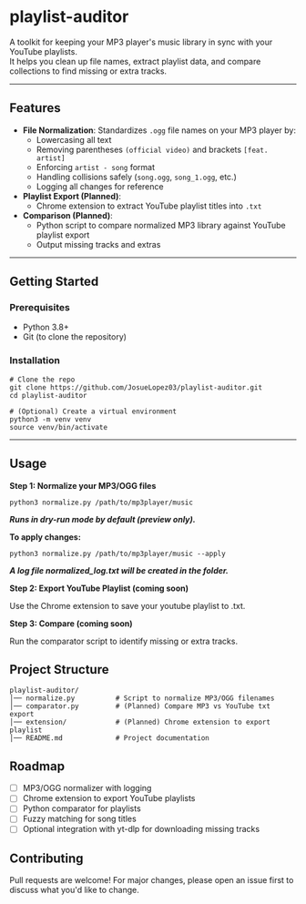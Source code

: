 # playlist-auditor
A toolkit for keeping your MP3 player's music library in sync with your YouTube playlists.  
It helps you clean up file names, extract playlist data, and compare collections to find missing or extra tracks.

---
## Features
- **File Normalization**: Standardizes `.ogg` file names on your MP3 player by:
  - Lowercasing all text
  - Removing parentheses `(official video)` and brackets `[feat. artist]`
  - Enforcing `artist - song` format
  - Handling collisions safely (`song.ogg`, `song_1.ogg`, etc.)
  - Logging all changes for reference
- **Playlist Export (Planned)**:
  - Chrome extension to extract YouTube playlist titles into `.txt`
- **Comparison (Planned)**:
  - Python script to compare normalized MP3 library against YouTube playlist export
  - Output missing tracks and extras

---
## Getting Started

### Prerequisites
- Python 3.8+
- Git (to clone the repository)

### Installation
```
# Clone the repo
git clone https://github.com/JosueLopez03/playlist-auditor.git
cd playlist-auditor

# (Optional) Create a virtual environment
python3 -m venv venv
source venv/bin/activate
```

---
## Usage
**Step 1: Normalize your MP3/OGG files**
```
python3 normalize.py /path/to/mp3player/music
```
***Runs in dry-run mode by default (preview only).***

**To apply changes:**
```
python3 normalize.py /path/to/mp3player/music --apply
```
***A log file normalized_log.txt will be created in the folder.***

**Step 2: Export YouTube Playlist (coming soon)**

Use the Chrome extension to save your youtube playlist to .txt.

**Step 3: Compare (coming soon)**

Run the comparator script to identify missing or extra tracks.

## Project Structure
```
playlist-auditor/
│── normalize.py          # Script to normalize MP3/OGG filenames
│── comparator.py         # (Planned) Compare MP3 vs YouTube txt export
│── extension/            # (Planned) Chrome extension to export playlist
│── README.md             # Project documentation
```

## Roadmap

- [ ] MP3/OGG normalizer with logging
- [ ] Chrome extension to export YouTube playlists
- [ ] Python comparator for playlists
- [ ] Fuzzy matching for song titles
- [ ] Optional integration with yt-dlp for downloading missing tracks

## Contributing

Pull requests are welcome! For major changes, please open an issue first to discuss what you'd like to change.
